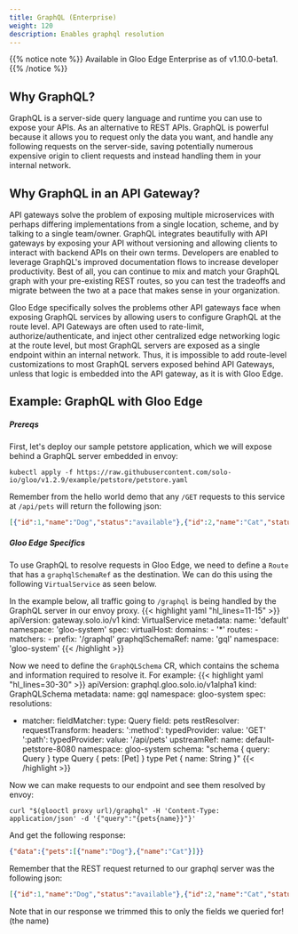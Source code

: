 ```yaml
---
title: GraphQL (Enterprise)
weight: 120
description: Enables graphql resolution
---
```


{{% notice note %}}
Available in Gloo Edge Enterprise as of v1.10.0-beta1.
{{% /notice %}}

## Why GraphQL?
GraphQL is a server-side query language and runtime you can use to expose your APIs. As an alternative to REST APIs.
GraphQL is powerful because it allows you to request only the data you want, and handle any following requests on
the server-side, saving potentially numerous expensive origin to client requests and instead handling them in your
internal network.

## Why GraphQL in an API Gateway?
API gateways solve the problem of exposing multiple microservices with perhaps differing implementations from a single
location, scheme, and by talking to a single team/owner. GraphQL integrates beautifully with API gateways by exposing
your API without versioning and allowing clients to interact with backend APIs on their own terms. Developers are
enabled to leverage GraphQL's improved documentation flows to increase developer productivity. Best of all, you can
continue to mix and match your GraphQL graph with your pre-existing REST routes, so you can test the tradeoffs and
migrate between the two at a pace that makes sense in your organization.

Gloo Edge specifically solves the problems other API gateways face when exposing GraphQL services by allowing users
to configure GraphQL at the route level. API Gateways are often used to rate-limit, authorize/authenticate, and inject
other centralized edge networking logic at the route level, but most GraphQL servers are exposed as a single endpoint
within an internal network. Thus, it is impossible to add route-level customizations to most GraphQL servers exposed
behind API Gateways, unless that logic is embedded into the API gateway, as it is with Gloo Edge.

## Example: GraphQL with Gloo Edge

##### Prereqs

First, let's deploy our sample petstore application, which we will expose behind a GraphQL server embedded in envoy:
```shell
kubectl apply -f https://raw.githubusercontent.com/solo-io/gloo/v1.2.9/example/petstore/petstore.yaml
```

Remember from the hello world demo that any `/GET` requests to this service at `/api/pets` will return the following
json:
```json
[{"id":1,"name":"Dog","status":"available"},{"id":2,"name":"Cat","status":"pending"}]
```

##### Gloo Edge Specifics

To use GraphQL to resolve requests in Gloo Edge, we need to define a `Route` that has a `graphqlSchemaRef` as the
destination. We can do this using the following `VirtualService` as seen below.

In the example below, all traffic going to `/graphql` is being handled by the GraphQL server in our envoy proxy.
{{< highlight yaml "hl_lines=11-15" >}}
apiVersion: gateway.solo.io/v1
kind: VirtualService
metadata:
  name: 'default'
  namespace: 'gloo-system'
spec:
  virtualHost:
    domains:
    - '*'
    routes:
    - matchers:
       - prefix: '/graphql'
      graphqlSchemaRef:
        name: 'gql'
        namespace: 'gloo-system'
{{< /highlight >}}

Now we need to define the `GraphQLSchema` CR, which contains the schema and information required to resolve it.
For example:
{{< highlight yaml "hl_lines=30-30" >}}
apiVersion: graphql.gloo.solo.io/v1alpha1
kind: GraphQLSchema
metadata:
  name: gql
  namespace: gloo-system
spec:
  resolutions:
  - matcher:
      fieldMatcher:
        type: Query
        field: pets
    restResolver:
      requestTransform:
        headers:
          ':method':
            typedProvider:
              value: 'GET'
          ':path':
            typedProvider:
              value: '/api/pets'
      upstreamRef:
        name: default-petstore-8080
        namespace: gloo-system
  schema: "schema { query: Query } type Query { pets: [Pet] } type Pet { name: String }"
{{< /highlight >}}

Now we can make requests to our endpoint and see them resolved by envoy:
```shell
curl "$(glooctl proxy url)/graphql" -H 'Content-Type: application/json' -d '{"query":"{pets{name}}"}'
```

And get the following response:
```json
{"data":{"pets":[{"name":"Dog"},{"name":"Cat"}]}}
```

Remember that the REST request returned to our graphql server was the following json:
```json
[{"id":1,"name":"Dog","status":"available"},{"id":2,"name":"Cat","status":"pending"}]
```
Note that in our response we trimmed this to only the fields we queried for! (the name)